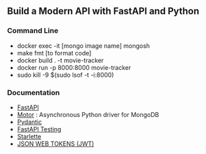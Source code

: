 ## Build a Modern API with FastAPI and Python

### Command Line
- docker exec -it [mongo image name] mongosh
- make fmt [to format code]
- docker build . -t movie-tracker
- docker run -p 8000:8000 movie-tracker
- sudo kill -9 $(sudo lsof -t -i:8000)

### Documentation
- [FastAPI](https://fastapi.tiangolo.com/)
- [Motor](https://motor.readthedocs.io/en/stable/index.html) : Asynchronous Python driver for MongoDB
- [Pydantic](https://docs.pydantic.dev/)
- [FastAPI Testing](https://fastapi.tiangolo.com/advanced/testing-dependencies/)
- [Starlette](https://www.starlette.io/)
- [JSON WEB TOKENS (JWT)](https://jwt.io/introduction)